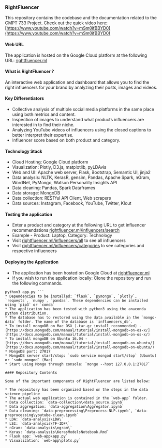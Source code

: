 ### RightFluencer

This repository contains the codebase and the documentation related to the CMPT 733 Project.
Check out the quick video here: [https://www.youtube.com/watch?v=mSm0ifBBYD0](https://www.youtube.com/watch?v=mSm0ifBBYD0)
#### Web URL
The application is hosted on the Google Cloud platform at the following URL: [rightfluencer.ml](http://rightfluencer.ml)

#### What is RightFluencer ?

An interactive web application and dashboard that allows you to find the right influencers for your brand by analyzing their posts, images and videos.

#### Key Differentiators

* Collective analysis of multiple social media platforms in the same place using both metrics and content.
* Inspection of images to understand what products influencers are interested in to find their niche.
* Analyzing YouTube videos of influencers using the closed captions to better interpret their expertise.
* Influencer score based on both product and category.

#### Technology Stack

* Cloud Hosting: Google Cloud platform
* Visualization: Plotly, D3.js, matplotlib, pyLDAvis
* Web and UI: Apache web server, Flask, Bootstrap, Semantic UI, jinja2
* Data analysis: NLTK, KerasR, gensim, Pandas, Apache Spark, nGram, WordNet, PyMongo, Watson Personality Insights API
* Data cleaning: Pandas, Spark Dataframes
* Data storage: MongoDB
* Data collection: RESTful API Client, Web scrapers
* Data sources: Instagram, Facebook, YouTube, Twitter, Klout

#### Testing the application
* Enter a product and category at the following URL to get influencer recommendations [rightfluencer.ml/influencers/search](http://rightfluencer.ml/influencers/search/)
* Example - Product: Laptop, Category: Technology
* Visit [rightfluencer.ml/influencers/all](http://rightfluencer.ml/influencers/all/) to see all influencers
* Visit [rightfluencer.ml/influencers/categories](http://rightfluencer.ml/influencers/categories/) to see categories and respective influencers

#### Deploying the Application

* The application has been hosted on Google Cloud at [rightfluencer.ml](rightfluencer.ml)
* If you wish to run the application locally: Clone the repository and run the following commands.
``` cd web-app/
python3 app.py ```
* Dependencies to be installed: `flask`, `pymongo`, `plotly`, `requests`, `numpy`, `pandas`. These dependencies can be installed using `pip3` or `conda`
* The application has been tested with python3 using the anaconda python distribution.
* The database has to restored using the data available in the `mongo-data` folder. The name of the database is `influencers_db`.
* To install mongoDB on Mac OSX (.tar.gz install recommended) - [https://docs.mongodb.com/manual/tutorial/install-mongodb-on-os-x/](https://docs.mongodb.com/manual/tutorial/install-mongodb-on-os-x/)
* To install mongoDB on Ubuntu 16.04 - [https://docs.mongodb.com/manual/tutorial/install-mongodb-on-ubuntu/](https://docs.mongodb.com/manual/tutorial/install-mongodb-on-ubuntu/)
* MongoDB port: 27017
* MongoDB server start/stop: `sudo service mongod start/stop` (Ubuntu) or `sudo mongod` (Mac)
* Start using Mongo through console: `mongo --host 127.0.0.1:27017`

#### Repository Contents

Some of the important components of RightFluencer are listed below:

* The repository has been organized based on the steps in the data science pipeline
* The actual web application is contained in the `web-app` folder.
* Data collection: `data-collection\<data_source.ipynb`
* Data aggregation: `data-aggregation\Aggregator.ipynb`
* Data cleaning: `data-preprocessing\Preprocess-NLP.ipynb`, `data-preprocessing\youtube-clean.ipynb`
* LDA: `data-analysis\LDA\`
* LSI: `data-analysis\TF-IDF\`
* nGram: `data-analysis\ngram\`
* Keras: `data-analysis\KerasModelsNotebook.Rmd`
* Flask app: `web-app\app.py`
* Visualization: `web-app\plots.py`
